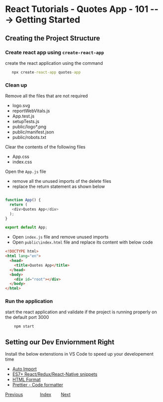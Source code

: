 # React Tutorials - Quotes App - 101 ---> Getting Started

## Creating the Project Structure

### Create react app using `create-react-app`
 
 create the react application using the command
 
 ``` cmd
    npx create-react-app quotes-app
 ```


### Clean up

Remove all the files that are not required 
- logo.svg
- reportWebVitals.js
- App.test.js
- setupTests.js
- public/logo*.png
- public/manifest.json
- public/robots.txt

Clear the contents of the following files
- App.css
- index.css

Open the `App.js` file 
- remove all the unused imports of the delete files
- replace the return statement as shown below


``` typescript

function App() {
  return (
   <div>Quotes App</div>
  );
}

export default App;
```

- Open `index.js` file and remove unused imports
- Open `public\index.html`  file and replace its content with below code

``` html
<!DOCTYPE html>
<html lang="en">
  <head>
    <title>Quotes App</title>
  </head>
  <body>
    <div id="root"></div>
  </body>
</html>

```

### Run the application 

start the react application and validate if the project is running properly on the default port 3000

``` cmd
    npm start
```

## Setting our Dev Enviornment Right

Install the below extenstions in VS Code to speed up your developement time

- [Auto Import ](https://marketplace.visualstudio.com/items?itemName=NuclleaR.vscode-extension-auto-import)
- [ES7+ React/Redux/React-Native snippets](https://marketplace.visualstudio.com/items?itemName=dsznajder.es7-react-js-snippets)
- [HTML Format](https://marketplace.visualstudio.com/items?itemName=mohd-akram.vscode-html-format)
- [Prettier - Code formatter](https://marketplace.visualstudio.com/items?itemName=esbenp.prettier-vscode)


[Previous](https://github.com/costaivo/tutorial-reactjs)  &nbsp;&nbsp;&nbsp;&nbsp;&nbsp;&nbsp;&nbsp;&nbsp;&nbsp;&nbsp;&nbsp;&nbsp;
[Index](https://costaivo.com/tutorial-reactjs) &nbsp;&nbsp;&nbsp;&nbsp;&nbsp;&nbsp;
[Next](https://costaivo.com/tutorial-reactjs/quotes-101b) 
